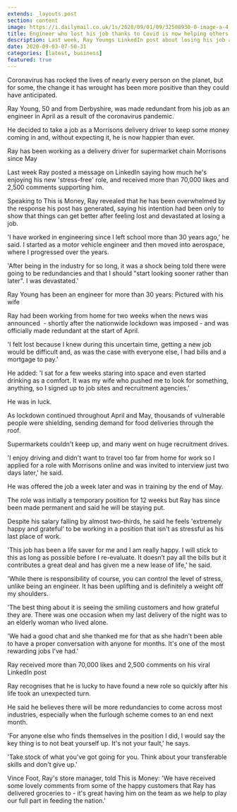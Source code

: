 ```yaml
---
extends: _layouts.post
section: content
image: https://i.dailymail.co.uk/1s/2020/09/01/09/32508930-0-image-a-4_1598948989996.jpg 
title: Engineer who lost his job thanks to Covid is now helping others as a Morrisons delivery driver 
description: Last week, Ray Youngs LinkedIn post about losing his job as an engineer due to Covid-19 and finding happiness as a Morrisons delivery driver went viral. This is Money spoke to him to find out more. 
date: 2020-09-03-07-50-31 
categories: [latest, business] 
featured: true 
--- 
```

Coronavirus has rocked the lives of nearly every person on the planet, but for some, the change it has wrought has been more positive than they could have anticipated. 

Ray Young, 50 and from Derbyshire, was made redundant from his job as an engineer in April as a result of the coronavirus pandemic.

He decided to take a job as a Morrisons delivery driver to keep some money coming in and, without expecting it, he is now happier than ever.  

Ray has been working as a delivery driver for supermarket chain Morrisons since May

Last week Ray posted a message on LinkedIn saying how much he's enjoying his new 'stress-free' role, and received more than 70,000 likes and 2,500 comments supporting him. 

Speaking to This is Money, Ray revealed that he has been overwhelmed by the response his post has generated, saying his intention had been only to show that things can get better after feeling lost and devastated at losing a job.

'I have worked in engineering since I left school more than 30 years ago,' he said. I started as a motor vehicle engineer and then moved into aerospace, where I progressed over the years.

'After being in the industry for so long, it was a shock being told there were going to be redundancies and that I should "start looking sooner rather than later". I was devastated.'

Ray Young has been an engineer for more than 30 years: Pictured with his wife

Ray had been working from home for two weeks when the news was announced  - shortly after the nationwide lockdown was imposed - and was officially made redundant at the start of April. 

'I felt lost because I knew during this uncertain time, getting a new job would be difficult and, as was the case with everyone else, I had bills and a mortgage to pay.'

He added: 'I sat for a few weeks staring into space and even started drinking as a comfort. It was my wife who pushed me to look for something, anything, so I signed up to job sites and recruitment agencies.'

He was in luck. 

As lockdown continued throughout April and May, thousands of vulnerable people were shielding, sending demand for food deliveries through the roof. 

Supermarkets couldn't keep up, and many went on huge recruitment drives.

'I enjoy driving and didn't want to travel too far from home for work so I applied for a role with Morrisons online and was invited to interview just two days later,' he said.

He was offered the job a week later and was in training by the end of May.  

The role was initially a temporary position for 12 weeks but Ray has since been made permanent and said he will be staying put.

Despite his salary falling by almost two-thirds, he said he feels 'extremely happy and grateful' to be working in a position that isn't as stressful as his last place of work. 

'This job has been a life saver for me and I am really happy. I will stick to this as long as possible before I re-evaluate. It doesn’t pay all the bills but it contributes a great deal and has given me a new lease of life,' he said.

'While there is responsibility of course, you can control the level of stress, unlike being an engineer. It has been uplifting and is definitely a weight off my shoulders. 

'The best thing about it is seeing the smiling customers and how grateful they are. There was one occasion when my last delivery of the night was to an elderly woman who lived alone.

'We had a good chat and she thanked me for that as she hadn't been able to have a proper conversation with anyone for months. It's one of the most rewarding jobs I've had.'

Ray received more than 70,000 likes and 2,500 comments on his viral LinkedIn post 

Ray recognises that he is lucky to have found a new role so quickly after his life took an unexpected turn.

He said he believes there will be more redundancies to come across most industries, especially when the furlough scheme comes to an end next month.

'For anyone else who finds themselves in the position I did, I would say the key thing is to not beat yourself up. It's not your fault,' he says.

'Take stock of what you've got going for you. Think about your transferable skills and don't give up.'

Vince Foot, Ray's store manager, told This is Money: 'We have received some lovely comments from some of the happy customers that Ray has delivered groceries to - it's great having him on the team as we help to play our full part in feeding the nation.'

